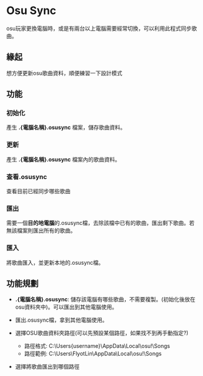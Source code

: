 # Osu Sync
osu玩家更換電腦時，或是有兩台以上電腦需要經常切換，可以利用此程式同步歌曲。
## 緣起
想方便更新osu歌曲資料，順便練習一下設計模式
## 功能
### 初始化
產生 **.{電腦名稱}.osusync** 檔案，儲存歌曲資料。
### 更新
產生 **.{電腦名稱}.osusync** 檔案內的歌曲資料。
### 查看.osusync
查看目前已經同步哪些歌曲
### 匯出
需要一個**目的地電腦**的.osusync檔，去除該檔中已有的歌曲，匯出剩下歌曲。若無該檔案則匯出所有的歌曲。
### 匯入
將歌曲匯入，並更新本地的.osusync檔。
## 功能規劃
* **.{電腦名稱}.osusync**: 儲存該電腦有哪些歌曲，不需要複製。(初始化後放在osu資料夾中)。可以匯出到其他電腦使用。

* 匯出.osusync檔，拿到其他電腦使用。

* 選擇OSU歌曲資料夾路徑(可以先預設某個路徑，如果找不到再手動指定?)
    * 路徑格式:  C:\Users\{username}\AppData\Local\osu!\Songs
    * 路徑範例:  C:\Users\FlyotLin\AppData\Local\osu!\Songs

* 選擇將歌曲匯出到哪個路徑


